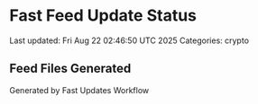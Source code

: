# Fast Feed Update Status
Last updated: Fri Aug 22 02:46:50 UTC 2025
Categories: crypto

## Feed Files Generated

Generated by Fast Updates Workflow
